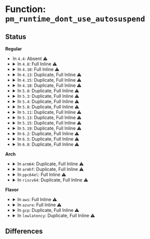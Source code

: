 # Function: <code>pm_runtime_dont_use_autosuspend</code>

## Status
<b>Regular</b>
<ul>
<li>
In <code>4.4</code>: Absent ⚠️
</li>
<li>
<details>
<summary>In <code>4.8</code>: Full Inline ⚠️</summary>

**Collision:** Unique Static

**Inline:** Full

**Transformation:** False

**Instances:**

```
In drivers/pci/pcie/portdrv_pci.c (ffffffff8149539e)
Location: include/linux/pm_runtime.h:283
Inline: True
Inline callers:
  - drivers/pci/pcie/portdrv_pci.c:pcie_portdrv_remove
```
</details>
</li>
<li>
<details>
<summary>In <code>4.10</code>: Full Inline ⚠️</summary>

**Collision:** Unique Static

**Inline:** Full

**Transformation:** False

**Instances:**

```
In drivers/pci/pcie/portdrv_pci.c (ffffffff814b6d4e)
Location: include/linux/pm_runtime.h:286
Inline: True
Inline callers:
  - drivers/pci/pcie/portdrv_pci.c:pcie_portdrv_remove
```
</details>
</li>
<li>
<details>
<summary>In <code>4.13</code>: Duplicate, Full Inline ⚠️</summary>

**Collision:** Static Duplication

**Inline:** Full

**Transformation:** False

**Instances:**

```
In drivers/pci/pcie/portdrv_pci.c (ffffffff814c168e)
Location: include/linux/pm_runtime.h:274
Inline: True
Inline callers:
  - drivers/pci/pcie/portdrv_pci.c:pcie_portdrv_remove
```
```
In drivers/i2c/busses/i2c-designware-platdrv.c (ffffffff817271cc)
Location: include/linux/pm_runtime.h:274
Inline: True
Inline callers:
  - drivers/i2c/busses/i2c-designware-platdrv.c:dw_i2c_plat_remove
```
</details>
</li>
<li>
<details>
<summary>In <code>4.15</code>: Duplicate, Full Inline ⚠️</summary>

**Collision:** Static Duplication

**Inline:** Full

**Transformation:** False

**Instances:**

```
In drivers/pci/pcie/portdrv_pci.c (ffffffff815019fe)
Location: include/linux/pm_runtime.h:274
Inline: True
Inline callers:
  - drivers/pci/pcie/portdrv_pci.c:pcie_portdrv_remove
```
```
In drivers/i2c/busses/i2c-designware-platdrv.c (ffffffff8179904f)
Location: include/linux/pm_runtime.h:274
Inline: True
Inline callers:
  - drivers/i2c/busses/i2c-designware-platdrv.c:dw_i2c_plat_remove
```
</details>
</li>
<li>
<details>
<summary>In <code>4.18</code>: Duplicate, Full Inline ⚠️</summary>

**Collision:** Static Duplication

**Inline:** Full

**Transformation:** False

**Instances:**

```
In drivers/pci/pcie/portdrv_pci.c (ffffffff81530a1b)
Location: include/linux/pm_runtime.h:274
Inline: True
Inline callers:
  - drivers/pci/pcie/portdrv_pci.c:pcie_portdrv_remove
```
```
In drivers/i2c/busses/i2c-designware-platdrv.c (ffffffff817db5ff)
Location: include/linux/pm_runtime.h:274
Inline: True
Inline callers:
  - drivers/i2c/busses/i2c-designware-platdrv.c:dw_i2c_plat_remove
```
</details>
</li>
<li>
<details>
<summary>In <code>5.0</code>: Duplicate, Full Inline ⚠️</summary>

**Collision:** Static Duplication

**Inline:** Full

**Transformation:** False

**Instances:**

```
In drivers/pci/pcie/portdrv_pci.c (ffffffff81547ffb)
Location: include/linux/pm_runtime.h:274
Inline: True
Inline callers:
  - drivers/pci/pcie/portdrv_pci.c:pcie_portdrv_remove
```
```
In drivers/i2c/busses/i2c-designware-platdrv.c (ffffffff818029af)
Location: include/linux/pm_runtime.h:274
Inline: True
Inline callers:
  - drivers/i2c/busses/i2c-designware-platdrv.c:dw_i2c_plat_remove
```
</details>
</li>
<li>
<details>
<summary>In <code>5.3</code>: Duplicate, Full Inline ⚠️</summary>

**Collision:** Static Duplication

**Inline:** Full

**Transformation:** False

**Instances:**

```
In drivers/pci/pcie/portdrv_pci.c (ffffffff81578090)
Location: include/linux/pm_runtime.h:275
Inline: True
Inline callers:
  - drivers/pci/pcie/portdrv_pci.c:pcie_portdrv_remove
```
```
In drivers/i2c/busses/i2c-designware-platdrv.c (ffffffff8184450f)
Location: include/linux/pm_runtime.h:275
Inline: True
Inline callers:
  - drivers/i2c/busses/i2c-designware-platdrv.c:dw_i2c_plat_remove
```
</details>
</li>
<li>
<details>
<summary>In <code>5.4</code>: Duplicate, Full Inline ⚠️</summary>

**Collision:** Static Duplication

**Inline:** Full

**Transformation:** False

**Instances:**

```
In drivers/pci/pcie/portdrv_pci.c (ffffffff81599820)
Location: include/linux/pm_runtime.h:275
Inline: True
Inline callers:
  - drivers/pci/pcie/portdrv_pci.c:pcie_portdrv_remove
```
```
In drivers/i2c/busses/i2c-designware-platdrv.c (ffffffff81875e5f)
Location: include/linux/pm_runtime.h:275
Inline: True
Inline callers:
  - drivers/i2c/busses/i2c-designware-platdrv.c:dw_i2c_plat_remove
```
</details>
</li>
<li>
<details>
<summary>In <code>5.8</code>: Duplicate, Full Inline ⚠️</summary>

**Collision:** Static Duplication

**Inline:** Full

**Transformation:** False

**Instances:**

```
In drivers/pci/pcie/portdrv_pci.c (ffffffff81639000)
Location: include/linux/pm_runtime.h:285
Inline: True
Inline callers:
  - drivers/pci/pcie/portdrv_pci.c:pcie_portdrv_remove
```
```
In drivers/i2c/busses/i2c-designware-platdrv.c (ffffffff8194a1bf)
Location: include/linux/pm_runtime.h:285
Inline: True
Inline callers:
  - drivers/i2c/busses/i2c-designware-platdrv.c:dw_i2c_plat_remove
```
</details>
</li>
<li>
<details>
<summary>In <code>5.11</code>: Duplicate, Full Inline ⚠️</summary>

**Collision:** Static Duplication

**Inline:** Full

**Transformation:** False

**Instances:**

```
In drivers/pci/pcie/portdrv_pci.c (ffffffff8165fb10)
Location: include/linux/pm_runtime.h:550
Inline: True
Inline callers:
  - drivers/pci/pcie/portdrv_pci.c:pcie_portdrv_remove
```
```
In drivers/i2c/busses/i2c-designware-platdrv.c (ffffffff8194fd4f)
Location: include/linux/pm_runtime.h:550
Inline: True
Inline callers:
  - drivers/i2c/busses/i2c-designware-platdrv.c:dw_i2c_plat_remove
```
</details>
</li>
<li>
<details>
<summary>In <code>5.13</code>: Duplicate, Full Inline ⚠️</summary>

**Collision:** Static Duplication

**Inline:** Full

**Transformation:** False

**Instances:**

```
In drivers/pci/pcie/portdrv_pci.c (ffffffff81641ff0)
Location: include/linux/pm_runtime.h:550
Inline: True
Inline callers:
  - drivers/pci/pcie/portdrv_pci.c:pcie_portdrv_remove
```
```
In drivers/i2c/busses/i2c-designware-platdrv.c (ffffffff81933c0f)
Location: include/linux/pm_runtime.h:550
Inline: True
Inline callers:
  - drivers/i2c/busses/i2c-designware-platdrv.c:dw_i2c_plat_remove
```
</details>
</li>
<li>
<details>
<summary>In <code>5.15</code>: Duplicate, Full Inline ⚠️</summary>

**Collision:** Static Duplication

**Inline:** Full

**Transformation:** False

**Instances:**

```
In drivers/pci/pcie/portdrv_pci.c (ffffffff816b2cc0)
Location: include/linux/pm_runtime.h:560
Inline: True
Inline callers:
  - drivers/pci/pcie/portdrv_pci.c:pcie_portdrv_remove
```
```
In drivers/i2c/busses/i2c-designware-platdrv.c (ffffffff819d703f)
Location: include/linux/pm_runtime.h:560
Inline: True
Inline callers:
  - drivers/i2c/busses/i2c-designware-platdrv.c:dw_i2c_plat_remove
```
</details>
</li>
<li>
<details>
<summary>In <code>5.19</code>: Duplicate, Full Inline ⚠️</summary>

**Collision:** Static Duplication

**Inline:** Full

**Transformation:** False

**Instances:**

```
In drivers/pci/pcie/portdrv_pci.c (ffffffff817d66d5)
Location: include/linux/pm_runtime.h:593
Inline: True
Inline callers:
  - drivers/pci/pcie/portdrv_pci.c:pcie_portdrv_remove
```
```
In drivers/base/power/runtime.c (ffffffff819918bf)
Location: include/linux/pm_runtime.h:593
Inline: True
Inline callers:
  - drivers/base/power/runtime.c:devm_pm_runtime_enable
```
```
In drivers/i2c/busses/i2c-designware-platdrv.c (ffffffff81b39c95)
Location: include/linux/pm_runtime.h:593
Inline: True
Inline callers:
  - drivers/i2c/busses/i2c-designware-platdrv.c:dw_i2c_plat_remove
```
</details>
</li>
<li>
<details>
<summary>In <code>6.2</code>: Duplicate, Full Inline ⚠️</summary>

**Collision:** Static Duplication

**Inline:** Full

**Transformation:** False

**Instances:**

```
In drivers/pci/pcie/portdrv.c (ffffffff818f7c98)
Location: include/linux/pm_runtime.h:597
Inline: True
Inline callers:
  - drivers/pci/pcie/portdrv.c:pcie_portdrv_shutdown
  - drivers/pci/pcie/portdrv.c:pcie_portdrv_remove
```
```
In drivers/base/power/runtime.c (ffffffff81b01ccf)
Location: include/linux/pm_runtime.h:597
Inline: True
Inline callers:
  - drivers/base/power/runtime.c:devm_pm_runtime_enable
```
```
In drivers/i2c/busses/i2c-designware-platdrv.c (ffffffff81ccf605)
Location: include/linux/pm_runtime.h:597
Inline: True
Inline callers:
  - drivers/i2c/busses/i2c-designware-platdrv.c:dw_i2c_plat_remove
```
</details>
</li>
<li>
<details>
<summary>In <code>6.5</code>: Duplicate, Full Inline ⚠️</summary>

**Collision:** Static Duplication

**Inline:** Full

**Transformation:** False

**Instances:**

```
In drivers/pci/pcie/portdrv.c (ffffffff8193b0f8)
Location: include/linux/pm_runtime.h:597
Inline: True
Inline callers:
  - drivers/pci/pcie/portdrv.c:pcie_portdrv_shutdown
  - drivers/pci/pcie/portdrv.c:pcie_portdrv_remove
```
```
In drivers/tty/serial/serial_port.c (ffffffff81ac4635)
Location: include/linux/pm_runtime.h:597
Inline: True
Inline callers:
  - drivers/tty/serial/serial_port.c:serial_port_remove
```
```
In drivers/base/power/runtime.c (ffffffff81b4fdc6)
Location: include/linux/pm_runtime.h:597
Inline: True
Inline callers:
  - drivers/base/power/runtime.c:devm_pm_runtime_enable
```
```
In drivers/i2c/busses/i2c-designware-platdrv.c (ffffffff81d376d5)
Location: include/linux/pm_runtime.h:597
Inline: True
Inline callers:
  - drivers/i2c/busses/i2c-designware-platdrv.c:dw_i2c_plat_remove
```
</details>
</li>
<li>
<details>
<summary>In <code>6.8</code>: Duplicate, Full Inline ⚠️</summary>

**Collision:** Static Duplication

**Inline:** Full

**Transformation:** False

**Instances:**

```
In drivers/pci/pcie/portdrv.c (ffffffff81983f88)
Location: include/linux/pm_runtime.h:595
Inline: True
Inline callers:
  - drivers/pci/pcie/portdrv.c:pcie_portdrv_shutdown
  - drivers/pci/pcie/portdrv.c:pcie_portdrv_remove
```
```
In drivers/tty/serial/serial_port.c (ffffffff81b17535)
Location: include/linux/pm_runtime.h:595
Inline: True
Inline callers:
  - drivers/tty/serial/serial_port.c:serial_port_remove
```
```
In drivers/base/power/runtime.c (ffffffff81ba8346)
Location: include/linux/pm_runtime.h:595
Inline: True
Inline callers:
  - drivers/base/power/runtime.c:devm_pm_runtime_enable
```
```
In drivers/i2c/busses/i2c-designware-platdrv.c (ffffffff81ded955)
Location: include/linux/pm_runtime.h:595
Inline: True
Inline callers:
  - drivers/i2c/busses/i2c-designware-platdrv.c:dw_i2c_plat_remove
```
</details>
</li>
</ul>
<b>Arch</b>
<ul>
<li>
<details>
<summary>In <code>arm64</code>: Duplicate, Full Inline ⚠️</summary>

**Collision:** Static Duplication

**Inline:** Full

**Transformation:** False

**Instances:**

```
In drivers/pci/pcie/portdrv_pci.c (ffff800010701100)
Location: include/linux/pm_runtime.h:275
Inline: True
Inline callers:
  - drivers/pci/pcie/portdrv_pci.c:pcie_portdrv_remove
```
```
In drivers/spi/spi-omap2-mcspi.c (ffff8000109ccc04)
Location: include/linux/pm_runtime.h:275
Inline: True
Inline callers:
  - drivers/spi/spi-omap2-mcspi.c:omap2_mcspi_remove
  - drivers/spi/spi-omap2-mcspi.c:omap2_mcspi_probe
```
```
In drivers/i2c/busses/i2c-designware-platdrv.c (ffff800010abad00)
Location: include/linux/pm_runtime.h:275
Inline: True
Inline callers:
  - drivers/i2c/busses/i2c-designware-platdrv.c:dw_i2c_plat_remove
```
```
In drivers/i2c/busses/i2c-omap.c (ffff800010abaf24)
Location: include/linux/pm_runtime.h:275
Inline: True
Inline callers:
  - drivers/i2c/busses/i2c-omap.c:omap_i2c_remove
  - drivers/i2c/busses/i2c-omap.c:omap_i2c_probe
```
</details>
</li>
<li>
<details>
<summary>In <code>armhf</code>: Duplicate, Full Inline ⚠️</summary>

**Collision:** Static Duplication

**Inline:** Full

**Transformation:** False

**Instances:**

```
In drivers/pci/pcie/portdrv_pci.c (c0898d00)
Location: include/linux/pm_runtime.h:275
Inline: True
Inline callers:
  - drivers/pci/pcie/portdrv_pci.c:pcie_portdrv_remove
```
```
In drivers/tty/serial/omap-serial.c (c099ed3c)
Location: include/linux/pm_runtime.h:275
Inline: True
Inline callers:
  - drivers/tty/serial/omap-serial.c:serial_omap_remove
  - drivers/tty/serial/omap-serial.c:serial_omap_probe
```
```
In drivers/spi/spi-omap2-mcspi.c (c0ab5e10)
Location: include/linux/pm_runtime.h:275
Inline: True
Inline callers:
  - drivers/spi/spi-omap2-mcspi.c:omap2_mcspi_remove
  - drivers/spi/spi-omap2-mcspi.c:omap2_mcspi_probe
```
```
In drivers/net/ethernet/ti/davinci_mdio.c (c0acfc04)
Location: include/linux/pm_runtime.h:275
Inline: True
Inline callers:
  - drivers/net/ethernet/ti/davinci_mdio.c:davinci_mdio_remove
  - drivers/net/ethernet/ti/davinci_mdio.c:davinci_mdio_probe
```
```
In drivers/usb/musb/musb_core.c (c0b6553c)
Location: include/linux/pm_runtime.h:275
Inline: True
Inline callers:
  - drivers/usb/musb/musb_core.c:musb_remove
  - drivers/usb/musb/musb_core.c:musb_init_controller
```
```
In drivers/i2c/busses/i2c-designware-platdrv.c (c0b9a0f4)
Location: include/linux/pm_runtime.h:275
Inline: True
Inline callers:
  - drivers/i2c/busses/i2c-designware-platdrv.c:dw_i2c_plat_remove
```
```
In drivers/i2c/busses/i2c-imx.c (c0b9be5c)
Location: include/linux/pm_runtime.h:275
Inline: True
Inline callers:
  - drivers/i2c/busses/i2c-imx.c:i2c_imx_probe
```
```
In drivers/i2c/busses/i2c-omap.c (c0b9c830)
Location: include/linux/pm_runtime.h:275
Inline: True
Inline callers:
  - drivers/i2c/busses/i2c-omap.c:omap_i2c_remove
  - drivers/i2c/busses/i2c-omap.c:omap_i2c_probe
```
```
In drivers/mmc/host/omap_hsmmc.c (c0c2a984)
Location: include/linux/pm_runtime.h:275
Inline: True
Inline callers:
  - drivers/mmc/host/omap_hsmmc.c:omap_hsmmc_remove
  - drivers/mmc/host/omap_hsmmc.c:omap_hsmmc_probe
```
</details>
</li>
<li>
<details>
<summary>In <code>ppc64el</code>: Full Inline ⚠️</summary>

**Collision:** Unique Static

**Inline:** Full

**Transformation:** False

**Instances:**

```
In drivers/i2c/busses/i2c-designware-platdrv.c (c000000000b9e150)
Location: include/linux/pm_runtime.h:275
Inline: True
Inline callers:
  - drivers/i2c/busses/i2c-designware-platdrv.c:dw_i2c_plat_remove
```
</details>
</li>
<li>
<details>
<summary>In <code>riscv64</code>: Duplicate, Full Inline ⚠️</summary>

**Collision:** Static Duplication

**Inline:** Full

**Transformation:** False

**Instances:**

```
In drivers/pci/pcie/portdrv_pci.c (ffffffe0004cfd78)
Location: include/linux/pm_runtime.h:275
Inline: True
Inline callers:
  - drivers/pci/pcie/portdrv_pci.c:pcie_portdrv_remove
```
```
In drivers/i2c/busses/i2c-designware-platdrv.c (ffffffe0006bf4f0)
Location: include/linux/pm_runtime.h:275
Inline: True
Inline callers:
  - drivers/i2c/busses/i2c-designware-platdrv.c:dw_i2c_plat_remove
```
</details>
</li>
</ul>
<b>Flavor</b>
<ul>
<li>
<details>
<summary>In <code>aws</code>: Full Inline ⚠️</summary>

**Collision:** Unique Static

**Inline:** Full

**Transformation:** False

**Instances:**

```
In drivers/pci/pcie/portdrv_pci.c (ffffffff8158d6b0)
Location: include/linux/pm_runtime.h:275
Inline: True
Inline callers:
  - drivers/pci/pcie/portdrv_pci.c:pcie_portdrv_remove
```
</details>
</li>
<li>
<details>
<summary>In <code>azure</code>: Full Inline ⚠️</summary>

**Collision:** Unique Static

**Inline:** Full

**Transformation:** False

**Instances:**

```
In drivers/pci/pcie/portdrv_pci.c (ffffffff8157c1f0)
Location: include/linux/pm_runtime.h:275
Inline: True
Inline callers:
  - drivers/pci/pcie/portdrv_pci.c:pcie_portdrv_remove
```
</details>
</li>
<li>
<details>
<summary>In <code>gcp</code>: Duplicate, Full Inline ⚠️</summary>

**Collision:** Static Duplication

**Inline:** Full

**Transformation:** False

**Instances:**

```
In drivers/pci/pcie/portdrv_pci.c (ffffffff8158d570)
Location: include/linux/pm_runtime.h:275
Inline: True
Inline callers:
  - drivers/pci/pcie/portdrv_pci.c:pcie_portdrv_remove
```
```
In drivers/i2c/busses/i2c-designware-platdrv.c (ffffffff8186b30f)
Location: include/linux/pm_runtime.h:275
Inline: True
Inline callers:
  - drivers/i2c/busses/i2c-designware-platdrv.c:dw_i2c_plat_remove
```
</details>
</li>
<li>
<details>
<summary>In <code>lowlatency</code>: Duplicate, Full Inline ⚠️</summary>

**Collision:** Static Duplication

**Inline:** Full

**Transformation:** False

**Instances:**

```
In drivers/pci/pcie/portdrv_pci.c (ffffffff815a7a20)
Location: include/linux/pm_runtime.h:275
Inline: True
Inline callers:
  - drivers/pci/pcie/portdrv_pci.c:pcie_portdrv_remove
```
```
In drivers/i2c/busses/i2c-designware-platdrv.c (ffffffff8188529f)
Location: include/linux/pm_runtime.h:275
Inline: True
Inline callers:
  - drivers/i2c/busses/i2c-designware-platdrv.c:dw_i2c_plat_remove
```
</details>
</li>
</ul>

## Differences
